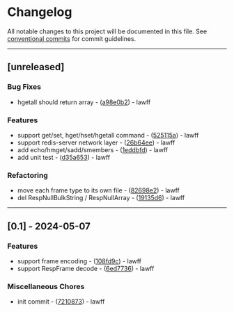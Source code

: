 # Changelog

All notable changes to this project will be documented in this file. See [conventional commits](https://www.conventionalcommits.org/) for commit guidelines.

---
## [unreleased]

### Bug Fixes

- hgetall should return array - ([a98e0b2](https://github.com/lawff/simple-redis/commit/a98e0b2be4cb5683aa56d9046ab6f66cf4b7f38f)) - lawff

### Features

- support get/set, hget/hset/hgetall command - ([525115a](https://github.com/lawff/simple-redis/commit/525115a33b02f951f211e3e99cce9dbbbd6d1c7c)) - lawff
- support redis-server network layer - ([26b64ee](https://github.com/lawff/simple-redis/commit/26b64eecd20458543c9298de50b270ab9e407b2a)) - lawff
- add echo/hmget/sadd/smembers - ([1eddbfd](https://github.com/lawff/simple-redis/commit/1eddbfdeb4fd88d54f1056f3ced40936fd1f2706)) - lawff
- add unit test - ([d35a653](https://github.com/lawff/simple-redis/commit/d35a6532054ec3fedaaf6d6904ee8e75d644ca64)) - lawff

### Refactoring

- move each frame type to its own file - ([82698e2](https://github.com/lawff/simple-redis/commit/82698e203778a42239d7f2560e6dbb9b6bcaccc5)) - lawff
- del RespNullBulkString / RespNullArray - ([19135d6](https://github.com/lawff/simple-redis/commit/19135d6b1d3e8670c53b0443d323965953c10bbd)) - lawff

---
## [0.1] - 2024-05-07

### Features

- support frame encoding - ([108fd9c](https://github.com/lawff/simple-redis/commit/108fd9c7f97f98934329bb51801601fcd8479ff1)) - lawff
- support RespFrame decode - ([6ed7736](https://github.com/lawff/simple-redis/commit/6ed7736e1b65b03b6d4d1ea894e6a66f4198bc36)) - lawff

### Miscellaneous Chores

- init commit - ([7210873](https://github.com/lawff/simple-redis/commit/72108737ce494c0802806d4a0d1b0a45b45eeeb1)) - lawff

<!-- generated by git-cliff -->

